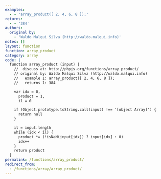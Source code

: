 ```yaml
---
examples:
  - - 'array_product([ 2, 4, 6, 8 ]);'
returns:
  - - '384'
authors:
  original by:
    - 'Waldo Malqui Silva (http://waldo.malqui.info)'
notes: []
layout: function
function: array_product
category: array
code: |
  function array_product (input) {
    //  discuss at: http://phpjs.org/functions/array_product/
    // original by: Waldo Malqui Silva (http://waldo.malqui.info)
    //   example 1: array_product([ 2, 4, 6, 8 ]);
    //   returns 1: 384

    var idx = 0,
      product = 1,
      il = 0

    if (Object.prototype.toString.call(input) !== '[object Array]') {
      return null
    }

    il = input.length
    while (idx < il) {
      product *= (!isNaN(input[idx]) ? input[idx] : 0)
      idx++
    }
    return product
  }
permalink: /functions/array_product/
redirect_from:
  - /functions/array/array_product/
---
```


<!-- WARNING! This file is auto generated by `npm run web:inject`, do not edit by hand -->
